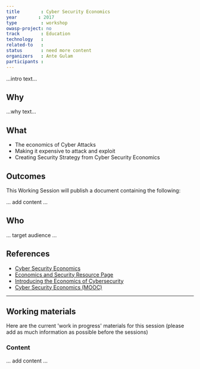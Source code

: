 ```yaml
---
title        : Cyber Security Economics
year		: 2017
type         : workshop
owasp-project: no
track        : Education
technology   :
related-to   :
status       : need more content
organizers   : Ante Gulam
participants :
---
```


...intro text...

## Why

...why text...

## What

 - The economics of Cyber Attacks
 - Making it expensive to attack and exploit
 - Creating Security Strategy from Cyber Security Economics
 
## Outcomes 

This Working Session will publish a document containing the following:

... add content ...

## Who

... target audience ...

## References

 - [Cyber Security Economics](https://www.edx.org/course/cyber-security-economics-delftx-secon101x)
 - [Economics and Security Resource Page](http://www.cl.cam.ac.uk/~rja14/econsec.html)
 - [Introducing the Economics of Cybersecurity](https://www.nap.edu/read/12997/chapter/3)
 - [Cyber Security Economics (MOOC)](https://online-learning.tudelft.nl/courses/cyber-security-economics/)
 
 --- 

## Working materials

Here are the current 'work in progress' materials for this session (please add as much information as possible before the sessions)

### Content

... add content ...
